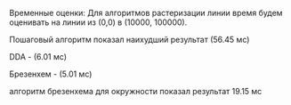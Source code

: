 Временные оценки:
Для алгоритмов растеризации линии время будем оценивать на линии из (0,0) в (10000, 100000).

Пошаговый алгоритм показал наихудший результат (56.45 мс)

DDA - (6.01 мс)

Брезенхем - (5.01 мс)

алгоритм брезенхема для окружности показал результат 19.15 мс
